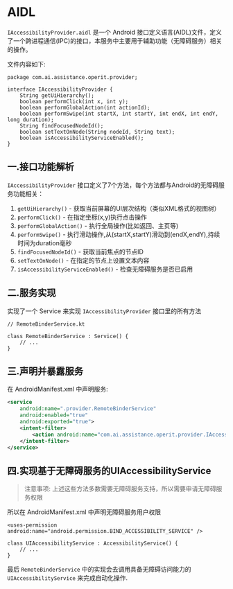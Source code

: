 # AIDL

`IAccessibilityProvider.aidl` 是一个 Android 接口定义语言(AIDL)文件，定义了一个跨进程通信(IPC)的接口，本服务中主要用于辅助功能（无障碍服务）相关的操作。

文件内容如下:

```
package com.ai.assistance.operit.provider;

interface IAccessibilityProvider {
    String getUiHierarchy();
    boolean performClick(int x, int y);
    boolean performGlobalAction(int actionId);
    boolean performSwipe(int startX, int startY, int endX, int endY, long duration);
    String findFocusedNodeId();
    boolean setTextOnNode(String nodeId, String text);
    boolean isAccessibilityServiceEnabled();
}

```

## 一.接口功能解析

`IAccessibilityProvider` 接口定义了7个方法，每个方法都与Android的无障碍服务功能相关：

1. `getUiHierarchy()` - 获取当前屏幕的UI层次结构（类似XML格式的视图树）
2. `performClick()` - 在指定坐标(x,y)执行点击操作
3. `performGlobalAction()` - 执行全局操作(比如返回、主页等)
4. `performSwipe()` - 执行滑动操作,从(startX,startY)滑动到(endX,endY),持续时间为duration毫秒
5. `findFocusedNodeId()` - 获取当前焦点的节点ID
6. `setTextOnNode()` - 在指定的节点上设置文本内容
7. `isAccessibilityServiceEnabled()` - 检查无障碍服务是否已启用

## 二.服务实现

实现了一个 Service 来实现 `IAccessibilityProvider` 接口里的所有方法

```
// RemoteBinderService.kt

class RemoteBinderService : Service() {
    // ...
}
```

## 三.声明并暴露服务

在 AndroidManifest.xml 中声明服务:

```xml
<service
    android:name=".provider.RemoteBinderService"
    android:enabled="true"
    android:exported="true">
    <intent-filter>
        <action android:name="com.ai.assistance.operit.provider.IAccessibilityProvider" />
    </intent-filter>
</service>

```

## 四.实现基于无障碍服务的UIAccessibilityService

> 注意事项:
> 上述这些方法多数需要无障碍服务支持，所以需要申请无障碍服务权限

所以在 AndroidManifest.xml 中声明无障碍服务用户权限

```
<uses-permission android:name="android.permission.BIND_ACCESSIBILITY_SERVICE" />
```


```
class UIAccessibilityService : AccessibilityService() {
    // ...
}
```

最后 `RemoteBinderService` 中的实现会去调用具备无障碍访问能力的 `UIAccessibilityService` 来完成自动化操作.
